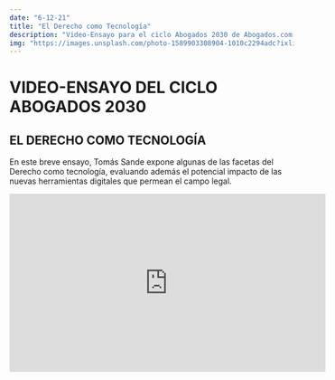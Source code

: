 ```yaml
---
date: "6-12-21"
title: "El Derecho como Tecnología"
description: "Video-Ensayo para el ciclo Abogados 2030 de Abogados.com.ar."
img: "https://images.unsplash.com/photo-1589903308904-1010c2294adc?ixlib=rb-1.2.1&ixid=MnwxMjA3fDB8MHxwaG90by1wYWdlfHx8fGVufDB8fHx8&auto=format&fit=crop&w=2670&q=80"
---
```

# VIDEO-ENSAYO DEL CICLO ABOGADOS 2030
## EL DERECHO COMO TECNOLOGÍA

En este breve ensayo, Tomás Sande expone algunas de las facetas del Derecho como tecnología, evaluando además el potencial impacto de las nuevas herramientas digitales que permean el campo legal.

<iframe width="560" height="315" src="https://www.youtube.com/embed/wbx5zob8afE" title="YouTube video player" frameborder="0" allow="accelerometer; autoplay; clipboard-write; encrypted-media; gyroscope; picture-in-picture" allowfullscreen></iframe>

